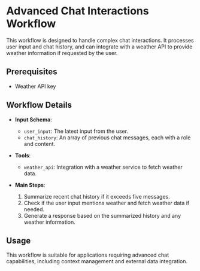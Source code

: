 # Advanced Chat Interactions Workflow

This workflow is designed to handle complex chat interactions. It processes user input and chat history, and can integrate with a weather API to provide weather information if requested by the user.

## Prerequisites

- Weather API key

## Workflow Details

- **Input Schema**:
  - `user_input`: The latest input from the user.
  - `chat_history`: An array of previous chat messages, each with a role and content.

- **Tools**:
  - `weather_api`: Integration with a weather service to fetch weather data.

- **Main Steps**:
  1. Summarize recent chat history if it exceeds five messages.
  2. Check if the user input mentions weather and fetch weather data if needed.
  3. Generate a response based on the summarized history and any weather information.

## Usage

This workflow is suitable for applications requiring advanced chat capabilities, including context management and external data integration.
